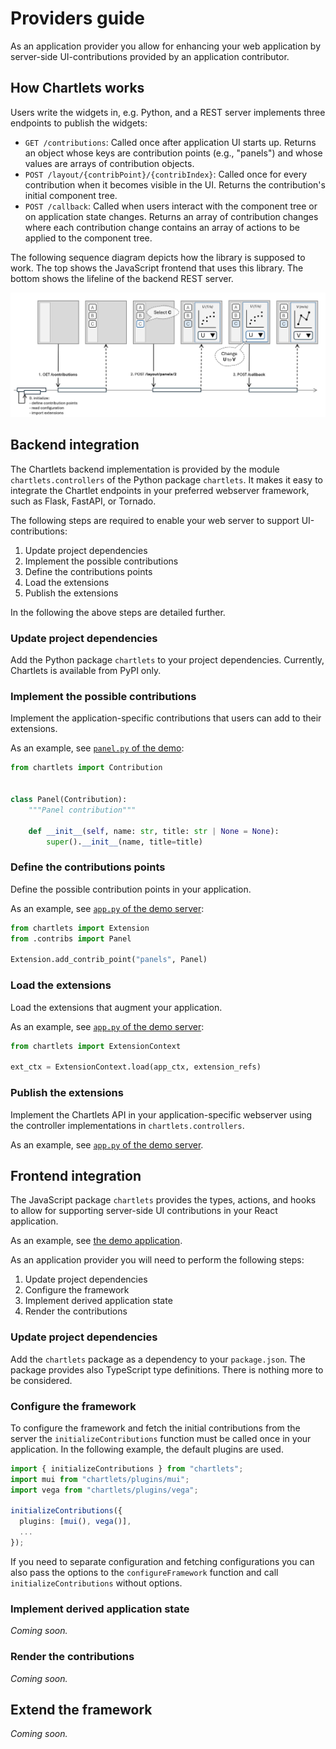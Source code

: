 # Providers guide

As an application provider you allow for enhancing your web application by
server-side UI-contributions provided by an application contributor.

## How Chartlets works

Users write the widgets in, e.g. Python, and a REST server implements three
endpoints to publish the widgets:

- `GET /contributions`: Called once after application UI starts up.
  Returns an object whose keys are contribution points (e.g., "panels")
  and whose values are arrays of contribution objects.
- `POST /layout/{contribPoint}/{contribIndex}`:
  Called once for every contribution when it becomes visible in the UI.
  Returns the contribution's initial component tree.
- `POST /callback`:
  Called when users interact with the component tree or on application
  state changes. Returns an array of contribution changes where each
  contribution change contains an array of actions to be applied to the
  component tree.

The following sequence diagram depicts how the library is supposed to
work. The top shows the JavaScript frontend that uses this library.
The bottom shows the lifeline of the backend REST server.

![sequence.png](../images/sequence.png)

## Backend integration

The Chartlets backend implementation is provided by the module 
`chartlets.controllers` of the Python package `chartlets`.
It makes it easy to integrate the Chartlet endpoints in your preferred
webserver framework, such as Flask, FastAPI, or Tornado.

The following steps are required to enable your web server to support
UI-contributions:

1. Update project dependencies 
2. Implement the possible contributions
3. Define the contributions points
4. Load the extensions
5. Publish the extensions 

In the following the above steps are detailed further. 

### Update project dependencies

Add the Python package `chartlets` to your project dependencies.
Currently, Chartlets is available from PyPI only.

### Implement the possible contributions

Implement the application-specific contributions that users 
can add to their extensions.

As an example, see [`panel.py` of the demo](https://github.com/bcdev/chartlets/tree/main/chartlets.py/demo/server/contribs/panel.py):

```python
from chartlets import Contribution


class Panel(Contribution):
    """Panel contribution"""

    def __init__(self, name: str, title: str | None = None):
        super().__init__(name, title=title)
```

### Define the contributions points

Define the possible contribution points in your application.

As an example, see [`app.py` of the demo server](https://github.com/bcdev/chartlets/tree/main/chartlets.py/demo/server/app.py):

```python
from chartlets import Extension
from .contribs import Panel

Extension.add_contrib_point("panels", Panel)
```

### Load the extensions

Load the extensions that augment your application.

As an example, see [`app.py` of the demo server](https://github.com/bcdev/chartlets/tree/main/chartlets.py/demo/server/app.py):

```python
from chartlets import ExtensionContext

ext_ctx = ExtensionContext.load(app_ctx, extension_refs)
```

### Publish the extensions 

Implement the Chartlets API in your application-specific webserver using
the controller implementations in `chartlets.controllers`. 

As an example, see [`app.py` of the demo server](https://github.com/bcdev/chartlets/tree/main/chartlets.py/demo/server/app.py).

## Frontend integration

The JavaScript package `chartlets` provides the types, actions, and hooks
to allow for supporting server-side UI contributions in your React 
application. 

As an example, see [the demo application](https://github.com/bcdev/chartlets/tree/main/chartlets.js/packages/demo/src).

As an application provider you will need to perform the 
following steps:

1. Update project dependencies 
2. Configure the framework
3. Implement derived application state
4. Render the contributions

### Update project dependencies

Add the `chartlets` package as a dependency to your `package.json`.
The package provides also TypeScript type definitions.
There is nothing more to be considered.

### Configure the framework

To configure the framework and fetch the initial contributions from the
server the `initializeContributions` function must be called once in your
application. In the following example, the default plugins are used. 

```TypeScript
import { initializeContributions } from "chartlets";
import mui from "chartlets/plugins/mui";
import vega from "chartlets/plugins/vega";

initializeContributions({
  plugins: [mui(), vega()],
  ...
});
```

If you need to separate configuration and fetching configurations you can also
pass the options to the `configureFramework` function and call 
`initializeContributions` without options.

### Implement derived application state

_Coming soon._

### Render the contributions

_Coming soon._

## Extend the framework

_Coming soon._
